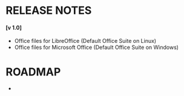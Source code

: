 # RELEASE NOTES
#### [v 1.0]
* Office files for LibreOffice (Default Office Suite on Linux)
* Office files for Microsoft Office (Default Office Suite on Windows)

# ROADMAP 
-
